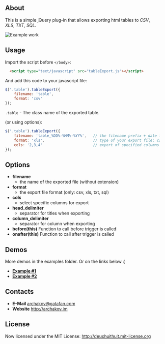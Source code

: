 About
-----------------------------------------------------------------------------------------

This is a simple jQuery plug-in that allows exporting html tables to *CSV*, *XLS*, *TXT*, *SQL*.

![Example work](http://archakov.im/uploads/tableExport-1.gif)


Usage
-----------------------------------------------------------------------------------------

Import the script before `</body>`:

```html
  <script type="text/javascript" src="tableExport.js"></script>
```

And add this code to your javascript file:

```javascript
$('.table').tableExport({
	filename: 'table',
	format: 'csv'
});
```

`.table` - The class name of the exported table.

(or using options):

```javascript
$('.table').tableExport({
	filename: 'table_%DD%-%MM%-%YY%',	// the filename prefix + date format (the extension is automatic) 
	format: 'xls', 						// type of your export file: csv, xls, txt, sql
	cols: '2,3,4'						// export of specified columns
});
```

Options
-----------------------------------------------------------------------------------------
* 	**filename**
	- the name of the exported file (without extension)
* 	**format**
	- the export file format (only: csv, xls, txt, sql)
* 	**cols**
	- select specific columns for export
* 	**head_delimiter**
	- separator for titles when exporting
* 	**column_delimiter**
	- separator for column when exporting
*	**before(this)**
	Function to call before trigger is called
*	**onafter(this)**
	Function to call after trigger is called

Demos
-----------------------------------------------------------------------------------------

More demos in the examples folder. Or on the links below :)

* 	**[Example #1](https://pages.github.com/)**
* 	**[Example #2](https://pages.github.com/)**

## Contacts
* 	**E-Mail**
	<archakov@gatafan.com>
* 	**Website**
	<http://archakov.im>

## License

Now licensed under the MIT License: <http://deuxhuithuit.mit-license.org>
